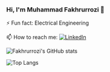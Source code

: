 ### Hi, I'm Muhammad Fakhrurrozi 👋

⚡ Fun fact: Electrical Engineering

📫 How to reach me: [![LinkedIn][1.2]][1]

<!--
Here are some ideas to get you started:
- 🔭 I’m currently working on ...
- 🌱 I’m currently learning ...
- 👯 I’m looking to collaborate on ...
- 🤔 I’m looking for help with ...
- 💬 Ask me about ...
- 📫 How to reach me: ...
- 😄 Pronouns: ...
-->

![Fakhrurrozi's GitHub stats](https://github-readme-stats.vercel.app/api?username=sifakhru&show_icons=true&theme=vue-dark)

![Top Langs](https://github-readme-stats.vercel.app/api/top-langs/?username=sifakhru&langs_count=8&theme=vue-dark)

<!--![](https://img.shields.io/badge/<WORD_ON_LEFT>-<WORD_ON_RIGHT>-informational?style=flat&logo=<LOGO_NAME>&logoColor=white&color=2bbc8a)-->

<!-- Icons -->

[1.2]: https://raw.githubusercontent.com/MartinHeinz/MartinHeinz/master/linkedin-3-16.png (LinkedIn icon without padding)

<!-- Links to your social media accounts -->

[1]: https://www.linkedin.com/in/mfakhrurrozis/
